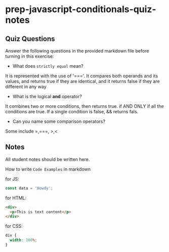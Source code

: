 # prep-javascript-conditionals-quiz-notes

## Quiz Questions

Answer the following questions in the provided markdown file before turning in this exercise:

- What does `strictly equal` mean?

It is represented with the use of '==='. It compares both operands and its values, and returns true if they are identical, and it returns false if they are different in any way

- What is the logical **and** operator?

It combines two or more conditions, then returns true. if AND ONLY if all the conditions are true. If a single condition is false, && returns fals.

- Can you name some comparison operators?

Some include =,===, >,<

## Notes

All student notes should be written here.

How to write `Code Examples` in markdown

for JS:

```javascript
const data = 'Howdy';
```

for HTML:

```html
<div>
  <p>This is text content</p>
</div>
```

for CSS:

```css
div {
  width: 100%;
}
```
